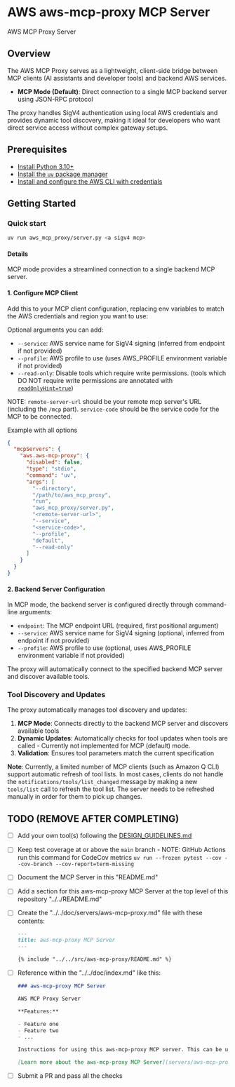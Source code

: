 # AWS  aws-mcp-proxy MCP Server

AWS  MCP Proxy Server

## Overview

The AWS MCP Proxy serves as a lightweight, client-side bridge between MCP clients (AI assistants and developer tools) and backend AWS services.

- **MCP Mode (Default)**: Direct connection to a single MCP backend server using JSON-RPC protocol

The proxy handles SigV4 authentication using local AWS credentials and provides dynamic tool discovery, making it ideal for developers who want direct service access without complex gateway setups.

## Prerequisites

* [Install Python 3.10+](https://www.python.org/downloads/release/python-3100/)
* [Install the `uv` package manager](https://docs.astral.sh/uv/getting-started/installation/)
* [Install and configure the AWS CLI with credentials](https://docs.aws.amazon.com/cli/latest/userguide/cli-chap-configure.html)

## Getting Started

### Quick start

```bash
uv run aws_mcp_proxy/server.py <a sigv4 mcp>
```

#### Details

MCP mode provides a streamlined connection to a single backend MCP server.

#### 1. Configure MCP Client

Add this to your MCP client configuration, replacing env variables to match the AWS credentials and region you want to use:

Optional arguments you can add:
- `--service`: AWS service name for SigV4 signing (inferred from endpoint if not provided)
- `--profile`: AWS profile to use (uses AWS_PROFILE environment variable if not provided)
- `--read-only`: Disable tools which require write permissions. (tools which DO NOT require write permissions are annotated with [`readOnlyHint=true`](https://modelcontextprotocol.io/specification/2025-06-18/schema#toolannotations-readonlyhint))

NOTE: `remote-server-url` should be your remote mcp server's URL (including the `/mcp` part). `service-code` should be the service code for the MCP to be connected.

Example with all options
```json
{
  "mcpServers": {
    "aws.aws-mcp-proxy": {
      "disabled": false,
      "type": "stdio",
      "command": "uv",
      "args": [
        "--directory",
        "/path/to/aws_mcp_proxy",
        "run",
        "aws_mcp_proxy/server.py",
        "<remote-server-url>",
        "--service",
        "<service-code>",
        "--profile",
        "default",
        "--read-only"
      ]
    }
  }
}
```

#### 2. Backend Server Configuration

In MCP mode, the backend server is configured directly through command-line arguments:

* `endpoint`: The MCP endpoint URL (required, first positional argument)
* `--service`: AWS service name for SigV4 signing (optional, inferred from endpoint if not provided)
* `--profile`: AWS profile to use (optional, uses AWS_PROFILE environment variable if not provided)

The proxy will automatically connect to the specified backend MCP server and discover available tools.

### Tool Discovery and Updates

The proxy automatically manages tool discovery and updates:

1. **MCP Mode**: Connects directly to the backend MCP server and discovers available tools
3. **Dynamic Updates**: Automatically checks for tool updates when tools are called - Currently not implemented for MCP (default) mode.
4. **Validation**: Ensures tool parameters match the current specification

**Note**: Currently, a limited number of MCP clients (such as Amazon Q CLI) support automatic refresh of tool lists. In most cases, clients do not handle the `notifications/tools/list_changed` message by making a new `tools/list` call to refresh the tool list. The server needs to be refreshed manually in order for them to pick up changes.

## TODO (REMOVE AFTER COMPLETING)

* [ ] Add your own tool(s) following the [DESIGN_GUIDELINES.md](https://github.com/aws/mcp/blob/main/DESIGN_GUIDELINES.md)
* [ ] Keep test coverage at or above the `main` branch - NOTE: GitHub Actions run this command for CodeCov metrics `uv run --frozen pytest --cov --cov-branch --cov-report=term-missing`
* [ ] Document the MCP Server in this "README.md"
* [ ] Add a section for this aws-mcp-proxy MCP Server at the top level of this repository "../../README.md"
* [ ] Create the "../../doc/servers/aws-mcp-proxy.md" file with these contents:

    ```markdown
    ---
    title: aws-mcp-proxy MCP Server
    ---

    {% include "../../src/aws-mcp-proxy/README.md" %}
    ```

* [ ] Reference within the "../../doc/index.md" like this:

    ```markdown
    ### aws-mcp-proxy MCP Server

    AWS MCP Proxy Server

    **Features:**

    - Feature one
    - Feature two
    - ...

    Instructions for using this aws-mcp-proxy MCP server. This can be used by clients to improve the LLM's understanding of available tools, resources, etc. It can be thought of like a 'hint' to the model. For example, this information MAY be added to the system prompt. Important to be clear, direct, and detailed.

    [Learn more about the aws-mcp-proxy MCP Server](servers/aws-mcp-proxy.md)
    ```

* [ ] Submit a PR and pass all the checks
